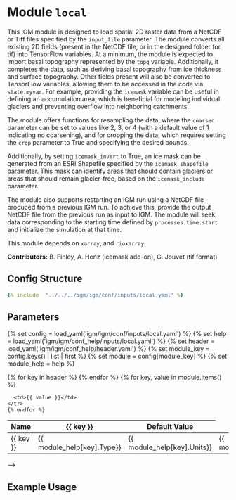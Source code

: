 # Module `local`

This IGM module is designed to load spatial 2D raster data from a NetCDF or Tiff files specified by the `input_file` parameter. The module converts all existing 2D fields (present in the NetCDF file, or in the designed folder for tif) into TensorFlow variables. At a minimum, the module is expected to import basal topography represented by the `topg` variable. Additionally, it completes the data, such as deriving basal topography from ice thickness and surface topography. Other fields present will also be converted to TensorFlow variables, allowing them to be accessed in the code via `state.myvar`. For example, providing the `icemask` variable can be useful in defining an accumulation area, which is beneficial for modeling individual glaciers and preventing overflow into neighboring catchments.

The module offers functions for resampling the data, where the `coarsen` parameter can be set to values like 2, 3, or 4 (with a default value of 1 indicating no coarsening), and for cropping the data, which requires setting the `crop` parameter to True and specifying the desired bounds.

Additionally, by setting `icemask_invert` to True, an ice mask can be generated from an ESRI Shapefile specified by the `icemask_shapefile` parameter. This mask can identify areas that should contain glaciers or areas that should remain glacier-free, based on the `icemask_include` parameter.

The module also supports restarting an IGM run using a NetCDF file produced from a previous IGM run. To achieve this, provide the output NetCDF file from the previous run as input to IGM. The module will seek data corresponding to the starting time defined by `processes.time.start` and initialize the simulation at that time.

This module depends on `xarray`, and `rioxarray`.

**Contributors:** B. Finley, A. Henz (icemask add-on), G. Jouvet (tif format)

## Config Structure  
~~~yaml
{% include  "../../../igm/igm/conf/inputs/local.yaml" %}
~~~

## Parameters

{% set config = load_yaml('igm/igm/conf/inputs/local.yaml') %}
{% set help = load_yaml('igm/igm/conf_help/inputs/local.yaml') %}
{% set header = load_yaml('igm/igm/conf_help/header.yaml') %}
{% set module_key = config.keys() | list | first %}
{% set module = config[module_key] %}
{% set module_help = help %}

<table>
  <thead>
    <tr>
      <th>Name</th>
      {% for key in header %}
      <th>{{ key }}</th>
      {% endfor %}
      <th>Default Value</th>
    </tr>
  </thead>
  <tbody>
    {% for key, value in module.items() %}
    <tr>
      <td>{{ key }}</td>
      <td>{{ module_help[key].Type}}</td>
      <td>{{ module_help[key].Units}}</td>
      <td>{{ module_help[key].Description}}</td>

      <td>{{ value }}</td>
    </tr>
    {% endfor %}
  </tbody>
</table>


      
<script type="text/javascript">
  MathJax.Hub.Queue(["Typeset", MathJax.Hub]);
</script> -->


## Example Usage